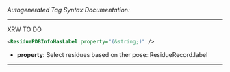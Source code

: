 _Autogenerated Tag Syntax Documentation:_

---
XRW TO DO

```xml
<ResiduePDBInfoHasLabel property="(&string;)" />
```

-   **property**: Select residues based on ther pose::ResidueRecord.label

---
